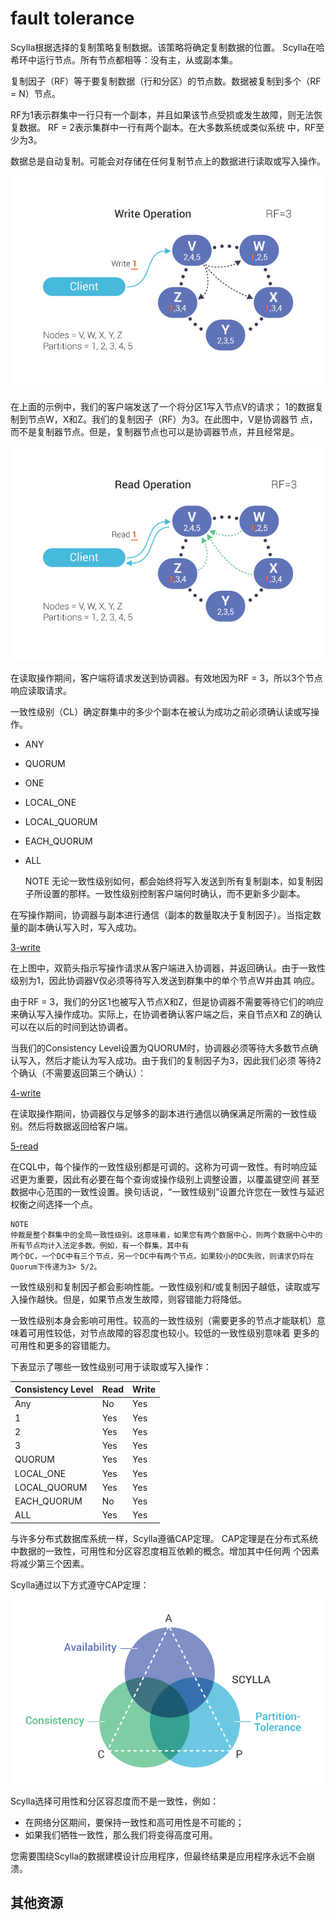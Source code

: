# fault tolerance

Scylla根据选择的复制策略复制数据。该策略将确定复制数据的位置。 Scylla在哈希环中运行节点。所有节点都相等：没有主，从或副本集。

复制因子（RF）等于要复制数据（行和分区）的节点数。数据被复制到多个（RF = N）节点。

RF为1表示群集中一行只有一个副本，并且如果该节点受损或发生故障，则无法恢复数据。 RF = 2表示集群中一行有两个副本。在大多数系统或类似系统
中，RF至少为3。

数据总是自动复制。可能会对存储在任何复制节点上的数据进行读取或写入操作。

![1-write](/scylla/images/1-write_op_RF_31.jpg)

在上面的示例中，我们的客户端发送了一个将分区1写入节点V的请求； 1的数据复制到节点W，X和Z。我们的复制因子（RF）为3。在此图中，V是协调器节
点，而不是复制器节点。但是，复制器节点也可以是协调器节点，并且经常是。

![2-read](/scylla/images/2-read_op_RF_3.jpg)

在读取操作期间，客户端将请求发送到协调器。有效地因为RF = 3，所以3个节点响应读取请求。

一致性级别（CL）确定群集中的多少个副本在被认为成功之前必须确认读或写操作。

* ANY
* QUORUM
* ONE
* LOCAL_ONE
* LOCAL_QUORUM
* EACH_QUORUM
* ALL


    NOTE
    无论一致性级别如何，都会始终将写入发送到所有复制副本，如复制因子所设置的那样。一致性级别控制客户端何时确认，而不更新多少副本。
    
在写操作期间，协调器与副本进行通信（副本的数量取决于复制因子）。当指定数量的副本确认写入时，写入成功。

[3-write](/scylla/images/3-write_op_RF_3_CL_1.jpg)

在上图中，双箭头指示写操作请求从客户端进入协调器，并返回确认。由于一致性级别为1，因此协调器V仅必须等待写入发送到群集中的单个节点W并由其
响应。

由于RF = 3，我们的分区1也被写入节点X和Z，但是协调器不需要等待它们的响应来确认写入操作成功。实际上，在协调者确认客户端之后，来自节点X和
Z的确认可以在以后的时间到达协调者。

当我们的Consistency Level设置为QUORUM时，协调器必须等待大多数节点确认写入，然后才能认为写入成功。由于我们的复制因子为3，因此我们必须
等待2个确认（不需要返回第三个确认）：

[4-write](/scylla/images/4-write_op_RF_3_CL_Quorum.jpg)

在读取操作期间，协调器仅与足够多的副本进行通信以确保满足所需的一致性级别。然后将数据返回给客户端。

[5-read](/scylla/images/5-read_op_RF_3_CL_2.jpg)

在CQL中，每个操作的一致性级别都是可调的。这称为可调一致性。有时响应延迟更为重要，因此有必要在每个查询或操作级别上调整设置，以覆盖键空间
甚至数据中心范围的一致性设置。换句话说，“一致性级别”设置允许您在一致性与延迟权衡之间选择一个点。


    NOTE
    仲裁是整个群集中的全局一致性级别。这意味着，如果您有两个数据中心，则两个数据中心中的所有节点均计入法定多数。例如，有一个群集，其中有
    两个DC，一个DC中有三个节点，另一个DC中有两个节点。如果较小的DC失败，则请求仍将在Quorum下传递为3> 5/2。

一致性级别和复制因子都会影响性能。一致性级别和/或复制因子越低，读取或写入操作越快。但是，如果节点发生故障，则容错能力将降低。


一致性级别本身会影响可用性。较高的一致性级别（需要更多的节点才能联机）意味着可用性较低，对节点故障的容忍度也较小。较低的一致性级别意味着
更多的可用性和更多的容错能力。

下表显示了哪些一致性级别可用于读取或写入操作：

Consistency Level	| Read	| Write
:--- | :--- | :---
Any	|No	|Yes
1	|Yes	|Yes
2	|Yes	|Yes
3	|Yes	|Yes
QUORUM	|Yes	|Yes
LOCAL_ONE	|Yes	|Yes
LOCAL_QUORUM	|Yes	|Yes
EACH_QUORUM	|No	|Yes
ALL	|Yes	|Yes

与许多分布式数据库系统一样，Scylla遵循CAP定理。 CAP定理是在分布式系统中数据的一致性，可用性和分区容忍度相互依赖的概念。增加其中任何两
个因素将减少第三个因素。

Scylla通过以下方式遵守CAP定理：

![6-cap](/scylla/images/6-CAP_Theorem.jpg)

Scylla选择可用性和分区容忍度而不是一致性，例如：

* 在网络分区期间，要保持一致性和高可用性是不可能的；
* 如果我们牺牲一致性，那么我们将变得高度可用。

您需要围绕Scylla的数据建模设计应用程序，但最终结果是应用程序永远不会崩溃。

## 其他资源

